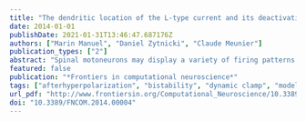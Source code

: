 ```yaml
---
title: "The dendritic location of the L-type current and its deactivation by the somatic AHP current both contribute to firing bistability in motoneurons."
date: 2014-01-01
publishDate: 2021-01-31T13:46:47.687176Z
authors: ["Marin Manuel", "Daniel Zytnicki", "Claude Meunier"]
publication_types: ["2"]
abstract: "Spinal motoneurons may display a variety of firing patterns including bistability between repetitive firing and quiescence and, more rarely, bistability between two firing states of different frequencies. It was suggested in the past that firing bistability required that the persistent L-type calcium current be segregated in distal dendrites, far away from the spike generating currents. However, this is not supported by more recent data. Using a two compartment model of motoneuron, we show that the different firing patterns may also result from the competition between the more proximal dendritic component of the dendritic L-type conductance and the calcium sensitive potassium conductance responsible for afterhypolarization (AHP). Further emphasizing this point, firing bistability may be also achieved when the L-type current is put in the somatic compartment. However, this requires that the calcium-sensitive potassium conductance be triggered solely by the high threshold calcium currents activated during spikes and not by calcium influx through the L-type current. This prediction was validated by dynamic clamp experiments in vivo in lumbar motoneurons of deeply anesthetized cats in which an artificial L-type current was added at the soma. Altogether, our results suggest that the dynamical interaction between the L-type and afterhyperpolarization currents is as fundamental as the segregation of the calcium L-type current in dendrites for controlling the discharge of motoneurons."
featured: false
publication: "*Frontiers in computational neuroscience*"
tags: ["afterhyperpolarization", "bistability", "dynamic clamp", "modeling", "persistent calcium current"]
url_pdf: "http://www.frontiersin.org/Computational_Neuroscience/10.3389/fncom.2014.00004/abstract"
doi: "10.3389/FNCOM.2014.00004"
---
```


